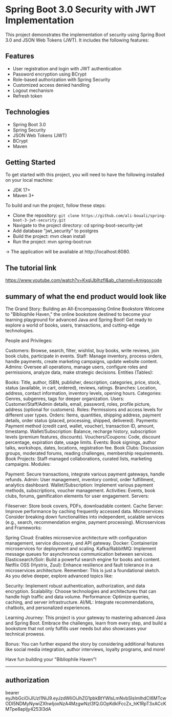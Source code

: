 # Spring Boot 3.0 Security with JWT Implementation
This project demonstrates the implementation of security using Spring Boot 3.0 and JSON Web Tokens (JWT). It includes the following features:

## Features
* User registration and login with JWT authentication
* Password encryption using BCrypt
* Role-based authorization with Spring Security
* Customized access denied handling
* Logout mechanism
* Refresh token

## Technologies
* Spring Boot 3.0
* Spring Security
* JSON Web Tokens (JWT)
* BCrypt
* Maven
 
## Getting Started
To get started with this project, you will need to have the following installed on your local machine:

* JDK 17+
* Maven 3+


To build and run the project, follow these steps:

* Clone the repository: `git clone https://github.com/ali-bouali/spring-boot-3-jwt-security.git`
* Navigate to the project directory: cd spring-boot-security-jwt
* Add database "jwt_security" to postgres 
* Build the project: mvn clean install
* Run the project: mvn spring-boot:run 

-> The application will be available at http://localhost:8080.

## The tutorial link
https://www.youtube.com/watch?v=KxqlJblhzfI&ab_channel=Amigoscode

## summary of what the end product would look like

The Grand Story: Building an All-Encompassing Online Bookstore
Welcome to "Bibliophile Haven," the online bookstore destined to become your learning playground for advanced Java and Spring Boot! Get ready to explore a world of books, users, transactions, and cutting-edge technologies.

People and Privileges:

Customers: Browse, search, filter, wishlist, buy books, write reviews, join book clubs, participate in events.
Staff: Manage inventory, process orders, handle payments, create marketing campaigns, update website content.
Admins: Oversee all operations, manage users, configure roles and permissions, analyze data, make strategic decisions.
Entities (Tables):

Books: Title, author, ISBN, publisher, description, categories, price, stock, status (available, in cart, ordered), reviews, ratings.
Branches: Location, address, contact information, inventory levels, opening hours.
Categories: Genres, subgenres, tags for deeper organization.
Users: Customer/Staff/Admin details, email, password, roles, profile picture, address (optional for customers).
Roles: Permissions and access levels for different user types.
Orders: Items, quantities, shipping address, payment details, order status (placed, processing, shipped, delivered).
Payments: Payment method (credit card, wallet, voucher), transaction ID, amount, timestamp.
Wallet/Subscription: Balance, recharge history, subscription levels (premium features, discounts).
Vouchers/Coupons: Code, discount percentage, expiration date, usage limits.
Events: Book signings, author talks, workshops, dates, locations, registration fee.
Book Clubs: Discussion groups, moderated forums, reading challenges, membership requirements.
Book Projects: Staff-managed collaborations, curated lists, marketing campaigns.
Modules:

Payment: Secure transactions, integrate various payment gateways, handle refunds.
Admin: User management, inventory control, order fulfillment, analytics dashboard.
Wallet/Subscription: Implement various payment methods, subscriptions, voucher management.
Activities: Events, book clubs, forums, gamification elements for user engagement.
Servers:

Fileserver: Store book covers, PDFs, downloadable content.
Cache Server: Improve performance by caching frequently accessed data.
Microservices: Consider breaking down functionalities into independent, scalable services (e.g., search, recommendation engine, payment processing).
Microservices and Frameworks:

Spring Cloud: Enables microservice architecture with configuration management, service discovery, and API gateway.
Docker: Containerize microservices for deployment and scaling.
Kafka/RabbitMQ: Implement message queues for asynchronous communication between services.
Elasticsearch/Solr: Build a powerful search engine for books and content.
Netflix OSS (Hystrix, Zuul): Enhance resilience and fault tolerance in a microservices architecture.
Remember: This is just a foundational sketch. As you delve deeper, explore advanced topics like:

Security: Implement robust authentication, authorization, and data encryption.
Scalability: Choose technologies and architectures that can handle high traffic and data volume.
Performance: Optimize queries, caching, and server infrastructure.
AI/ML: Integrate recommendations, chatbots, and personalized experiences.

Learning Journey:
This project is your gateway to mastering advanced Java and Spring Boot. Embrace the challenges, learn from every step, and build a bookstore that not only fulfills user needs but also showcases your technical prowess.

Bonus: You can further expand the story by considering additional features like social media integration, author interviews, loyalty programs, and more!

Have fun building your "Bibliophile Haven"!

-------------
authorization
-------------
bearer eyJhbGciOiJIUzI1NiJ9.eyJzdWIiOiJhZG1pbkBtYWlsLmNvbSIsImlhdCI6MTcwODI5NDMyNywiZXhwIjoxNzA4MzgwNzI3fQ.GOpKdkIFccZx_hK1RpT3xACcKMTpe8apIjy4253l3dA